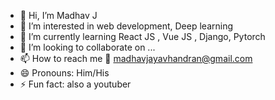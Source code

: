 - 👋 Hi, I’m Madhav J
- 👀 I’m interested in web development, Deep learning 
- 🌱 I’m currently learning React JS , Vue JS , Django, Pytorch 
- 💞️ I’m looking to collaborate on ...
- 📫 How to reach me :email: madhavjayavhandran@gmail.com
- 😄 Pronouns: Him/His
- ⚡ Fun fact: also a youtuber

<!---
madhav-j-nair/madhav-j-nair is a ✨ special ✨ repository because its `README.md` (this file) appears on your GitHub profile.
You can click the Preview link to take a look at your changes.
--->
